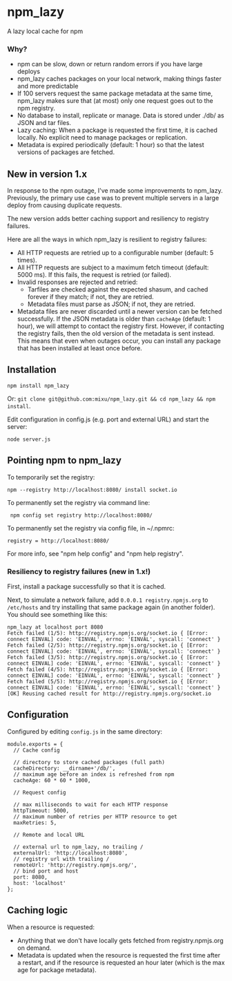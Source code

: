 # npm_lazy

A lazy local cache for npm

### Why?

- npm can be slow, down or return random errors if you have large deploys
- npm_lazy caches packages on your local network, making things faster and more predictable
- If 100 servers request the same package metadata at the same time, npm_lazy makes sure that (at most) only one request goes out to the npm registry.
- No database to install, replicate or manage. Data is stored under ./db/ as JSON and tar files.
- Lazy caching: When a package is requested the first time, it is cached locally. No explicit need to manage packages or replication.
- Metadata is expired periodically (default: 1 hour) so that the latest versions of packages are fetched.

## New in version 1.x

In response to the npm outage, I've made some improvements to npm_lazy. Previously, the primary use case was to prevent multiple servers in a large deploy from causing duplicate requests.

The new version adds better caching support and resiliency to registry failures.

Here are all the ways in which npm_lazy is resilient to registry failures:

- All HTTP requests are retried up to a configurable number (default: 5 times).
- All HTTP requests are subject to a maximum fetch timeout (default: 5000 ms). If this fails, the request is retried (or failed).
- Invalid responses are rejected and retried:
  - Tarfiles are checked against the expected shasum, and cached forever if they match; if not, they are retried.
  - Metadata files must parse as JSON; if not, they are retried.
- Metadata files are never discarded until a newer version can be fetched successfully. If the JSON metadata is older than `cacheAge` (default: 1 hour), we will attempt to contact the registry first. However, if contacting the registry fails, then the old version of the metadata is sent instead. This means that even when outages occur, you can install any package that has been installed at least once before.

## Installation

    npm install npm_lazy

Or: `git clone git@github.com:mixu/npm_lazy.git && cd npm_lazy && npm install`.

Edit configuration in config.js (e.g. port and external URL) and start the server:

    node server.js

## Pointing npm to npm_lazy

To temporarily set the registry:

    npm --registry http://localhost:8080/ install socket.io

To permanently set the registry via command line:

     npm config set registry http://localhost:8080/

To permanently set the registry via config file, in ~/.npmrc:

    registry = http://localhost:8080/

For more info, see "npm help config" and "npm help registry".

### Resiliency to registry failures (new in 1.x!)

First, install a package successfully so that it is cached.

Next, to simulate a network failure, add `0.0.0.1 registry.npmjs.org` to `/etc/hosts` and try installing that same package again (in another folder). You should see something like this:

    npm_lazy at localhost port 8080
    Fetch failed (1/5): http://registry.npmjs.org/socket.io { [Error: connect EINVAL] code: 'EINVAL', errno: 'EINVAL', syscall: 'connect' }
    Fetch failed (2/5): http://registry.npmjs.org/socket.io { [Error: connect EINVAL] code: 'EINVAL', errno: 'EINVAL', syscall: 'connect' }
    Fetch failed (3/5): http://registry.npmjs.org/socket.io { [Error: connect EINVAL] code: 'EINVAL', errno: 'EINVAL', syscall: 'connect' }
    Fetch failed (4/5): http://registry.npmjs.org/socket.io { [Error: connect EINVAL] code: 'EINVAL', errno: 'EINVAL', syscall: 'connect' }
    Fetch failed (5/5): http://registry.npmjs.org/socket.io { [Error: connect EINVAL] code: 'EINVAL', errno: 'EINVAL', syscall: 'connect' }
    [OK] Reusing cached result for http://registry.npmjs.org/socket.io

## Configuration

Configured by editing `config.js` in the same directory:

    module.exports = {
      // Cache config

      // directory to store cached packages (full path)
      cacheDirectory: __dirname+'/db/',
      // maximum age before an index is refreshed from npm
      cacheAge: 60 * 60 * 1000,

      // Request config

      // max milliseconds to wait for each HTTP response
      httpTimeout: 5000,
      // maximum number of retries per HTTP resource to get
      maxRetries: 5,

      // Remote and local URL

      // external url to npm_lazy, no trailing /
      externalUrl: 'http://localhost:8080',
      // registry url with trailing /
      remoteUrl: 'http://registry.npmjs.org/',
      // bind port and host
      port: 8080,
      host: 'localhost'
    };

## Caching logic

When a resource is requested:

- Anything that we don't have locally gets fetched from registry.npmjs.org on demand.
- Metadata is updated when the resource is requested the first time after a restart, and if the resource is requested an hour later (which is the max age for package metadata).

